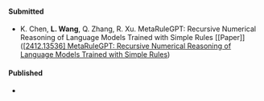 #### Submitted

- K. Chen, **L. Wang**, Q. Zhang, R. Xu. MetaRuleGPT: Recursive Numerical Reasoning of Language Models Trained with Simple Rules [[Paper]]([[2412.13536\] MetaRuleGPT: Recursive Numerical Reasoning of Language Models Trained with Simple Rules](https://arxiv.org/abs/2412.13536))

#### Published

- 


